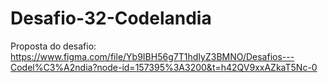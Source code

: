 # Desafio-32-Codelandia

Proposta do desafio: https://www.figma.com/file/Yb9IBH56g7T1hdIyZ3BMNO/Desafios---Codel%C3%A2ndia?node-id=157395%3A3200&t=h42QV9xxAZkaT5Nc-0
